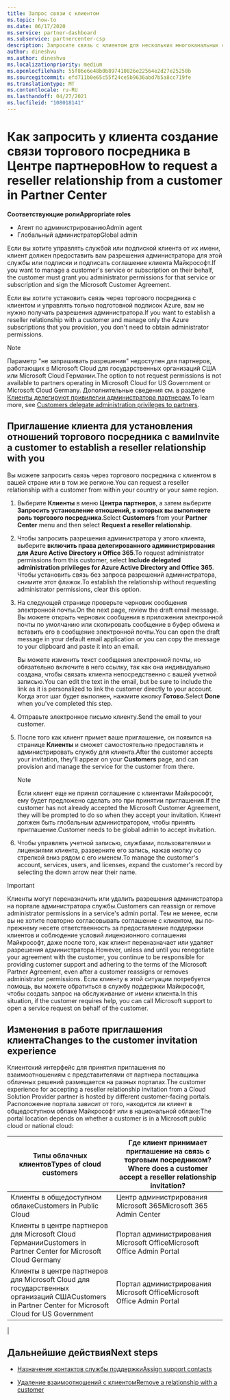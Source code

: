 ```yaml
---
title: Запрос связи с клиентом
ms.topic: how-to
ms.date: 06/17/2020
ms.service: partner-dashboard
ms.subservice: partnercenter-csp
description: Запросите связь с клиентом для нескольких многоканальных сценариев, а также если необходимо восстановить права делегированного администратора для клиента.
author: dineshvu
ms.author: dineshvu
ms.localizationpriority: medium
ms.openlocfilehash: 55f86e6e48b0b897410826e22564e2d27e25258b
ms.sourcegitcommit: efd711b0e65c55f24ce5b9636abd7b5a8cc719fe
ms.translationtype: MT
ms.contentlocale: ru-RU
ms.lasthandoff: 04/27/2021
ms.locfileid: "108018141"
---
```

# <a name="how-to-request-a-reseller-relationship-from-a-customer-in-partner-center"></a><span data-ttu-id="b40f5-103">Как запросить у клиента создание связи торгового посредника в Центре партнеров</span><span class="sxs-lookup"><span data-stu-id="b40f5-103">How to request a reseller relationship from a customer in Partner Center</span></span>

<span data-ttu-id="b40f5-104">**Соответствующие роли**</span><span class="sxs-lookup"><span data-stu-id="b40f5-104">**Appropriate roles**</span></span>

- <span data-ttu-id="b40f5-105">Агент по администрированию</span><span class="sxs-lookup"><span data-stu-id="b40f5-105">Admin agent</span></span>
- <span data-ttu-id="b40f5-106">Глобальный администратор</span><span class="sxs-lookup"><span data-stu-id="b40f5-106">Global admin</span></span>

<span data-ttu-id="b40f5-107">Если вы хотите управлять службой или подпиской клиента от их имени, клиент должен предоставить вам разрешения администратора для этой службы или подписки и подписать соглашение клиента Майкрософт.</span><span class="sxs-lookup"><span data-stu-id="b40f5-107">If you want to manage a customer's service or subscription on their behalf, the customer must grant you administrator permissions for that service or subscription and sign the Microsoft Customer Agreement.</span></span>

<span data-ttu-id="b40f5-108">Если вы хотите установить связь через торгового посредника с клиентом и управлять только подготовкой подписок Azure, вам не нужно получать разрешения администратора.</span><span class="sxs-lookup"><span data-stu-id="b40f5-108">If you want to establish a reseller relationship with a customer and manage only the Azure subscriptions that you provision, you don't need to obtain administrator permissions.</span></span>

>[!NOTE] 
><span data-ttu-id="b40f5-109">Параметр "не запрашивать разрешения" недоступен для партнеров, работающих в Microsoft Cloud для государственных организаций США или Microsoft Cloud Германии.</span><span class="sxs-lookup"><span data-stu-id="b40f5-109">The option to not request permissions is not available to partners operating in Microsoft Cloud for US Government or Microsoft Cloud Germany.</span></span> <span data-ttu-id="b40f5-110">Дополнительные сведения см. в разделе [Клиенты делегируют привилегии администратора партнерам](customers-revoke-admin-privileges.md).</span><span class="sxs-lookup"><span data-stu-id="b40f5-110">To learn more, see [Customers delegate administration privileges to partners](customers-revoke-admin-privileges.md).</span></span>

## <a name="invite-a-customer-to-establish-a-reseller-relationship-with-you"></a><span data-ttu-id="b40f5-111">Приглашение клиента для установления отношений торгового посредника с вами</span><span class="sxs-lookup"><span data-stu-id="b40f5-111">Invite a customer to establish a reseller relationship with you</span></span>

<span data-ttu-id="b40f5-112">Вы можете запросить связь через торгового посредника с клиентом в вашей стране или в том же регионе.</span><span class="sxs-lookup"><span data-stu-id="b40f5-112">You can request a reseller relationship with a customer from within your country or your same region.</span></span>

1. <span data-ttu-id="b40f5-113">Выберите **Клиенты** в меню **Центра партнеров**, а затем выберите **Запросить установление отношений, в которых вы выполняете роль торгового посредника**.</span><span class="sxs-lookup"><span data-stu-id="b40f5-113">Select **Customers** from your **Partner Center** menu and then select **Request a reseller relationship**.</span></span>

2. <span data-ttu-id="b40f5-114">Чтобы запросить разрешения администратора у этого клиента, выберите **включить права делегированного администрирования для Azure Active Directory и Office 365**.</span><span class="sxs-lookup"><span data-stu-id="b40f5-114">To request administrator permissions from this customer, select **Include delegated administration privileges for Azure Active Directory and Office 365**.</span></span> <span data-ttu-id="b40f5-115">Чтобы установить связь без запроса разрешений администратора, снимите этот флажок.</span><span class="sxs-lookup"><span data-stu-id="b40f5-115">To establish the relationship without requesting administrator permissions, clear this option.</span></span>

3. <span data-ttu-id="b40f5-116">На следующей странице проверьте черновик сообщения электронной почты.</span><span class="sxs-lookup"><span data-stu-id="b40f5-116">On the next page, review the draft email message.</span></span> <span data-ttu-id="b40f5-117">Вы можете открыть черновик сообщения в приложении электронной почты по умолчанию или скопировать сообщение в буфер обмена и вставить его в сообщение электронной почты.</span><span class="sxs-lookup"><span data-stu-id="b40f5-117">You can open the draft message in your default email application or you can copy the message to your clipboard and paste it into an email.</span></span>

   <span data-ttu-id="b40f5-118">Вы можете изменить текст сообщения электронной почты, но обязательно включите в него ссылку, так как она индивидуально создана, чтобы связать клиента непосредственно с вашей учетной записью.</span><span class="sxs-lookup"><span data-stu-id="b40f5-118">You can edit the text in the email, but be sure to include the link as it is personalized to link the customer directly to your account.</span></span> <span data-ttu-id="b40f5-119">Когда этот шаг будет выполнен, нажмите кнопку **Готово**.</span><span class="sxs-lookup"><span data-stu-id="b40f5-119">Select **Done** when you've completed this step.</span></span>

4. <span data-ttu-id="b40f5-120">Отправьте электронное письмо клиенту.</span><span class="sxs-lookup"><span data-stu-id="b40f5-120">Send the email to your customer.</span></span>

5. <span data-ttu-id="b40f5-121">После того как клиент примет ваше приглашение, он появится на странице **Клиенты** и сможет самостоятельно предоставлять и администрировать службу для клиента.</span><span class="sxs-lookup"><span data-stu-id="b40f5-121">After the customer accepts your invitation, they'll appear on your **Customers** page, and can provision and manage the service for the customer from there.</span></span>

   > [!NOTE]
   > <span data-ttu-id="b40f5-122">Если клиент еще не принял соглашение с клиентами Майкрософт, ему будет предложено сделать это при принятии приглашения.</span><span class="sxs-lookup"><span data-stu-id="b40f5-122">If the customer has not already accepted the Microsoft Customer Agreement, they will be prompted to do so when they accept your invitation.</span></span> <span data-ttu-id="b40f5-123">Клиент должен быть глобальным администратором, чтобы принять приглашение.</span><span class="sxs-lookup"><span data-stu-id="b40f5-123">Customer needs to be global admin to accept invitation.</span></span>

6. <span data-ttu-id="b40f5-124">Чтобы управлять учетной записью, службами, пользователями и лицензиями клиента, разверните его запись, нажав кнопку со стрелкой вниз рядом с его именем.</span><span class="sxs-lookup"><span data-stu-id="b40f5-124">To manage the customer's account, services, users, and licenses, expand the customer's record by selecting the down arrow near their name.</span></span>

> [!IMPORTANT]  
> <span data-ttu-id="b40f5-125">Клиенты могут переназначить или удалить разрешения администратора на портале администратора службы.</span><span class="sxs-lookup"><span data-stu-id="b40f5-125">Customers can reassign or remove administrator permissions in a service's admin portal.</span></span> <span data-ttu-id="b40f5-126">Тем не менее, если вы не хотите повторно согласовывать соглашение с клиентом, вы по-прежнему несете ответственность за предоставление поддержки клиентов и соблюдение условий лицензионного соглашения Майкрософт, даже после того, как клиент переназначает или удаляет разрешения администратора.</span><span class="sxs-lookup"><span data-stu-id="b40f5-126">However, unless and until you renegotiate your agreement with the customer, you continue to be responsible for providing customer support and adhering to the terms of the Microsoft Partner Agreement, even after a customer reassigns or removes administrator permissions.</span></span> <span data-ttu-id="b40f5-127">Если клиенту в этой ситуации потребуется помощь, вы можете обратиться в службу поддержки Майкрософт, чтобы создать запрос на обслуживание от имени клиента.</span><span class="sxs-lookup"><span data-stu-id="b40f5-127">In this situation, if the customer requires help, you can call Microsoft support to open a service request on behalf of the customer.</span></span>

## <a name="changes-to-the-customer-invitation-experience"></a><span data-ttu-id="b40f5-128">Изменения в работе приглашения клиента</span><span class="sxs-lookup"><span data-stu-id="b40f5-128">Changes to the customer invitation experience</span></span>

<span data-ttu-id="b40f5-129">Клиентский интерфейс для принятия приглашения по взаимоотношениям с представителями от партнера поставщика облачных решений размещается на разных порталах.</span><span class="sxs-lookup"><span data-stu-id="b40f5-129">The customer experience for accepting a reseller relationship invitation from a Cloud Solution Provider partner is hosted by different customer-facing portals.</span></span> <span data-ttu-id="b40f5-130">Расположение портала зависит от того, находится ли клиент в общедоступном облаке Майкрософт или в национальной облаке:</span><span class="sxs-lookup"><span data-stu-id="b40f5-130">The portal location depends on whether a customer is in a Microsoft public cloud or national cloud:</span></span>

|<span data-ttu-id="b40f5-131">Типы облачных клиентов</span><span class="sxs-lookup"><span data-stu-id="b40f5-131">Types of cloud customers</span></span>  | <span data-ttu-id="b40f5-132">Где клиент принимает приглашение на связь с торговым посредником?</span><span class="sxs-lookup"><span data-stu-id="b40f5-132">Where does a customer accept a reseller relationship invitation?</span></span> |
|---------|---------
| <span data-ttu-id="b40f5-133">Клиенты в общедоступном облаке</span><span class="sxs-lookup"><span data-stu-id="b40f5-133">Customers in Public Cloud</span></span> | <span data-ttu-id="b40f5-134">Центр администрирования Microsoft 365</span><span class="sxs-lookup"><span data-stu-id="b40f5-134">Microsoft 365 Admin Center</span></span> |
| <span data-ttu-id="b40f5-135">Клиенты в центре партнеров для Microsoft Cloud Германии</span><span class="sxs-lookup"><span data-stu-id="b40f5-135">Customers in Partner Center for Microsoft Cloud Germany</span></span> | <span data-ttu-id="b40f5-136">Портал администрирования Microsoft Office</span><span class="sxs-lookup"><span data-stu-id="b40f5-136">Microsoft Office Admin Portal</span></span> |
| <span data-ttu-id="b40f5-137">Клиенты в центре партнеров для Microsoft Cloud для государственных организаций США</span><span class="sxs-lookup"><span data-stu-id="b40f5-137">Customers in Partner Center for Microsoft Cloud for US Government</span></span> | <span data-ttu-id="b40f5-138">Портал администрирования Microsoft Office</span><span class="sxs-lookup"><span data-stu-id="b40f5-138">Microsoft Office Admin Portal</span></span> |
|

## <a name="next-steps"></a><span data-ttu-id="b40f5-139">Дальнейшие действия</span><span class="sxs-lookup"><span data-stu-id="b40f5-139">Next steps</span></span>

- [<span data-ttu-id="b40f5-140">Назначение контактов службы поддержки</span><span class="sxs-lookup"><span data-stu-id="b40f5-140">Assign support contacts</span></span>](assign-support-contacts.md)

- [<span data-ttu-id="b40f5-141">Удаление взаимоотношений с клиентом</span><span class="sxs-lookup"><span data-stu-id="b40f5-141">Remove a relationship with a customer</span></span>](remove-a-relationship.md)
